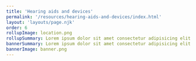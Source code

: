 ```yaml
---
title: 'Hearing aids and devices'
permalink: '/resources/hearing-aids-and-devices/index.html'
layout: 'layouts/page.njk'
order: 6
rollupImage: location.png
rollupSummary: Lorem ipsum dolor sit amet consectetur adipisicing elit.
bannerSummary: Lorem ipsum dolor sit amet consectetur adipisicing elit.
bannerImage: banner.png
---
```

